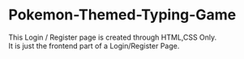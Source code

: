 # Pokemon-Themed-Typing-Game
This Login / Register page is created through HTML,CSS Only.<br>
It is just the frontend part of a Login/Register Page.
